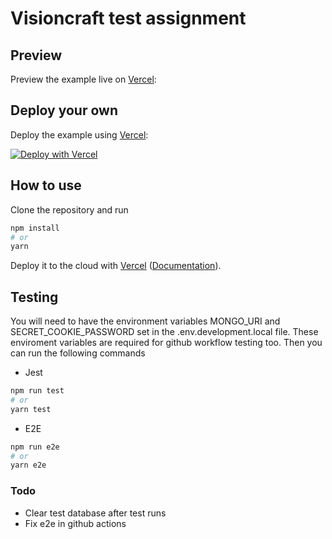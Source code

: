 # Visioncraft test assignment
## Preview

Preview the example live on [Vercel](https://visioncraft.vercel.app/):
## Deploy your own

Deploy the example using [Vercel](https://vercel.com?utm_source=github&utm_medium=readme&utm_campaign=next-example):

[![Deploy with Vercel](https://vercel.com/button)](https://vercel.com/new/clone?repository-url=https%3A%2F%2Fgithub.com%2FSylchi%2Fvisioncraft-test-assignment&env=SECRET_COOKIE_PASSWORD,MONGO_URI)

## How to use

Clone the repository and run

```bash
npm install
# or
yarn
```

Deploy it to the cloud with [Vercel](https://vercel.com/new?utm_source=github&utm_medium=readme&utm_campaign=next-example) ([Documentation](https://nextjs.org/docs/deployment)).

## Testing

You will need to have the environment variables MONGO_URI and SECRET_COOKIE_PASSWORD set in the .env.development.local file. These enviroment variables are required for github workflow testing too. Then you can run the following commands

- Jest

```bash
npm run test
# or
yarn test
```

- E2E

```bash
npm run e2e
# or
yarn e2e
```

### Todo
- Clear test database after test runs
- Fix e2e in github actions